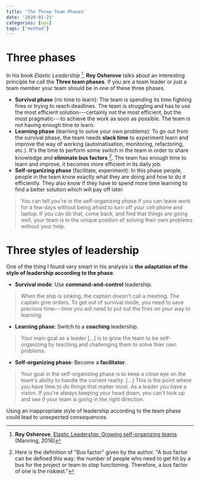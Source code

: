 ```yaml
---
title: 'The Three Team Phases'
date: '2020-01-25'
categories: [ops]
tags: ['method']
---
```


# Three phases

In his book *Elastic Leadership* [^1], **Roy Osherove** talks about an interesting principle he call the **Three team phases**. If you are a team leader or just a team member your team should be in one of these three phases.

- **Survival phase** (no time to learn): The team is spending its time fighting fires or trying to reach deadlines. The team is struggling and has to use the most efficient solution---certainly not the most efficient, but the most pragmatic---to achieve the work as soon as possible. The team is not having enough time to learn.
- **Learning phase** (learning to solve your own problems): To go out from the survival phase, the team needs **slack time** to experiment learn and improve the way of working (automatisation, monitoring, refactoring, etc.). It's the time to perform some switch in the team in order to share knowledge and **eliminate bus factors** [^2]. The team has enough time to learn and improve, it becomes more efficient in its daily job.
- **Self-organizing phase** (facilitate, experiment): In this phase people, people in the team know exactly what they are doing and how to do it efficiently. They also know if they have to spend more time learning to find a better solution which will pay off later.

> You can tell you're in the self-organizing phase if you can leave work for a few days without being afraid to turn off your cell phone and laptop. If you can do that, come back, and find that things are going well, your team is in the unique position of solving their own problems without your help.

# Three styles of leadership

One of the thing I found very smart in his analysis is **the adaptation of the style of leadership according to the phase**.

- **Survival mode**: Use **command-and-control** leadership.

> When the ship is sinking, the captain doesn't call a meeting. The captain give orders. To get out of survival mode, you need to save precious time---time you will need to put out the fires on your way to learning.

- **Learning phase**: Switch to a **coaching** leadership.

> Your main goal as a leader [...] is to grow the team to be self-organizing by teaching and challenging them to solve thier own problems.

- **Self-organizing phase**: Become a **facilitator**.

> Your goal in the self-organizing phase is to keep a close eye on the team's ability to handle the current reality. [...] This is the point where you have time to do things that matter most. As a leader you have a vision. If you're always keeping your head down, you can't look up and see if your team is going in the right direction. 

Using an inappropriate style of leadership according to the team phase could lead to unexpected consequences.

[^1]: **Roy Osherove**, [Elastic Leadership: Growing self-organizing teams](https://www.goodreads.com/book/show/27751552-elastic-leadership) (Manning, 2016)

[^2]: Here is the definition of "Bus factor" given by the author.
"A bus factor can be defined this way: the number of people who need to get hit by a bus for the project or team to stop functioning. Therefore, a bus factor of one is the riskiest."